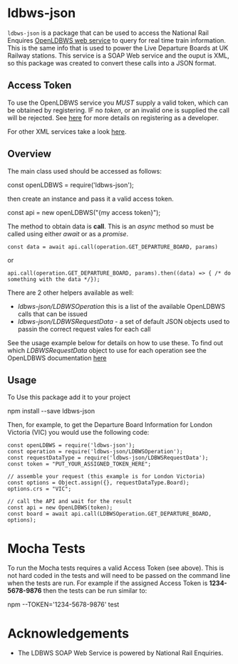 # ldbws-json
`ldbws-json` is a package that can be used to access the National Rail Enquires [OpenLDBWS web service](https://lite.realtime.nationalrail.co.uk/OpenLDBWS/) to query for real time train information. This is the same info that is used to power the Live Departure Boards at UK Railway stations. This service is a SOAP Web service and the ouput is XML, so this package was created to convert these calls into a JSON format.

## Access Token
To use the OpenLDBWS service you *MUST* supply a valid token, which can be obtained by registering. IF no *token*, or an invalid one is supplied the call will be rejected. See [here](http://www.nationalrail.co.uk/100296.aspx) for more details on registering as a developer.

For other XML services take a look [here](http://www.nationalrail.co.uk/100298.aspx).


## Overview
The main class used should be accessed as follows:

   const openLDBWS = require('ldbws-json');

then create an instance and pass it a valid access token.

   const api = new openLDBWS("{my access token}");


The method to obtain data is **call**. This is an *async* method so must be called using either *await* or as a *promise*.

    const data = await api.call(operation.GET_DEPARTURE_BOARD, params)

or

    api.call(operation.GET_DEPARTURE_BOARD, params).then((data) => { /* do something with the data */});

There are 2 other helpers available as well:

- *ldbws-json/LDBWSOperation* this is a list of the available OpenLDBWS calls that can be issued
- *ldbws-json/LDBWSRequestData* - a set of default JSON objects used to passin the correct request vales for each call 

See the usage example below for details on how to use these. To find out which *LDBWSRequestData* object to use for each operation see the OpenLDBWS documentation [here](https://lite.realtime.nationalrail.co.uk/OpenLDBWS/)

## Usage
To Use this package add it to your project

   npm install --save ldbws-json

Then, for example, to get the Departure Board  Information for London Victoria (VIC) you would use the following code:

```
const openLDBWS = require('ldbws-json');
const operation = require('ldbws-json/LDBWSOperation');
const requestDataType = require('ldbws-json/LDBWSRequestData');
const token = "PUT_YOUR_ASSIGNED_TOKEN_HERE";

// assemble your request (this example is for London Victoria)
const options = Object.assign({}, requestDataType.Board);
options.crs = "VIC";

// call the API and wait for the result
const api = new OpenLDBWS(token);
const board = await api.call(LDBWSOperation.GET_DEPARTURE_BOARD, options);

```



# Mocha Tests
To run the Mocha tests requires a valid Access Token (see above). This is not hard coded in the tests and will need to be passed on the command line when the tests are run. For example if the assigned Access Token is **1234-5678-9876** then the tests can be run similar to:

   npm --TOKEN='1234-5678-9876' test


# Acknowledgements
- The LDBWS SOAP Web Service is powered by National Rail Enquiries.